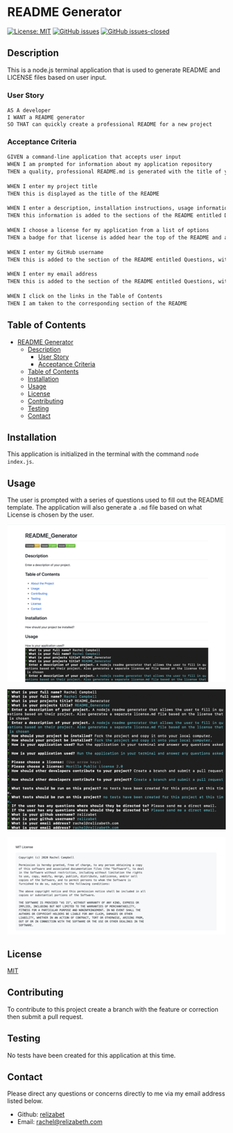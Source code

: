 # README Generator

[![License: MIT](https://img.shields.io/badge/License-MIT-yellow.svg)](https://opensource.org/licenses/MIT)
[![GitHub issues](https://img.shields.io/github/issues/relizabet/README_Generator.svg)](https://GitHub.com/relizabet/README_Generator/issues/) [![GitHub issues-closed](https://img.shields.io/github/issues-closed/relizabet/README_Generator.svg)](https://GitHub.com/relizabet/README_Generator/issues?q=is%3Aissue+is%3Aclosed)

## Description

This is a node.js terminal application that is used to generate README and LICENSE files based on user input.

### User Story

```
AS A developer
I WANT a README generator
SO THAT can quickly create a professional README for a new project
```

### Acceptance Criteria

```md
GIVEN a command-line application that accepts user input
WHEN I am prompted for information about my application repository
THEN a quality, professional README.md is generated with the title of your project and sections entitled Description, Table of Contents, Installation, Usage, License, Contributing, Tests, and Questions

WHEN I enter my project title
THEN this is displayed as the title of the README

WHEN I enter a description, installation instructions, usage information, contribution guidelines, and test instructions
THEN this information is added to the sections of the README entitled Description, Installation, Usage, Contributing, and Tests

WHEN I choose a license for my application from a list of options
THEN a badge for that license is added hear the top of the README and a notice is added to the section of the README entitled License that explains which license the application is covered under

WHEN I enter my GitHub username
THEN this is added to the section of the README entitled Questions, with a link to my GitHub profile

WHEN I enter my email address
THEN this is added to the section of the README entitled Questions, with instructions on how to reach me with additional questions

WHEN I click on the links in the Table of Contents
THEN I am taken to the corresponding section of the README
```

## Table of Contents

- [README Generator](#readme-generator)
  - [Description](#description)
    - [User Story](#user-story)
    - [Acceptance Criteria](#acceptance-criteria)
  - [Table of Contents](#table-of-contents)
  - [Installation](#installation)
  - [Usage](#usage)
  - [License](#license)
  - [Contributing](#contributing)
  - [Testing](#testing)
  - [Contact](#contact)

## Installation

This application is initialized in the terminal with the command `node index.js`.

## Usage

The user is prompted with a series of questions used to fill out the README template. The application will also generate a `.md` file based on what License is chosen by the user.

![Image Description](./assets/readme_ex.png)

![Image Description](./assets/questions.png)

![Image Description](./assets/license.png)

## License

[MIT](./LICENSE.md)

## Contributing

To contribute to this project create a branch with the feature or correction then submit a pull request.

## Testing

No tests have been created for this application at this time.

## Contact

Please direct any questions or concerns directly to me via my email address listed below.

- Github: [relizabet](https://github.com/relizabet)
- Email: rachel@relizabeth.com
